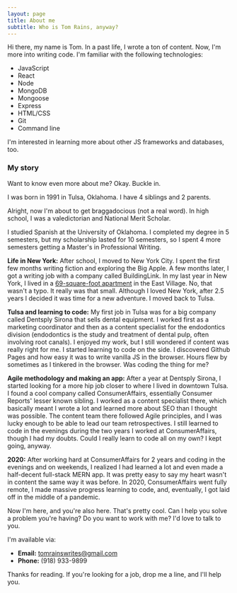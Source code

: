 ```yaml
---
layout: page
title: About me
subtitle: Who is Tom Rains, anyway?
---
```


Hi there, my name is Tom. In a past life, I wrote a ton of content. Now, I'm more into writing code. I'm familiar with the following technologies:

- JavaScript
- React
- Node
- MongoDB
- Mongoose
- Express
- HTML/CSS
- Git
- Command line

I'm interested in learning more about other JS frameworks and databases, too.

### My story

Want to know even more about me? Okay. Buckle in.

I was born in 1991 in Tulsa, Oklahoma. I have 4 siblings and 2 parents. 

Alright, now I'm about to get braggadocious (not a real word). In high school, I was a valedictorian and National Merit Scholar. 

I studied Spanish at the University of Oklahoma. I completed my degree in 5 semesters, but my scholarship lasted for 10 semesters, so I spent 4 more semesters getting a Master's in Professional Writing.

**Life in New York:** After school, I moved to New York City. I spent the first few months writing fiction and exploring the Big Apple. A few months later, I got a writing job with a company called BuildingLink. In my last year in New York, I lived in a [69-square-foot apartment](https://tomrains.me/2017/02/21/my-apartment-is-69-square-feet/) in the East Village. No, that wasn't a typo. It really was that small. Although I loved New York, after 2.5 years I decided it was time for a new adventure. I moved back to Tulsa.

**Tulsa and learning to code:** My first job in Tulsa was for a big company called Dentsply Sirona that sells dental equipment. I worked first as a marketing coordinator and then as a content specialist for the endodontics division (endodontics is the study and treatment of dental pulp, often involving root canals). I enjoyed my work, but I still wondered if content was really right for me. I started learning to code on the side. I discovered Github Pages and how easy it was to write vanilla JS in the browser. Hours flew by sometimes as I tinkered in the browser. Was coding the thing for me?

**Agile methodology and making an app:** After a year at Dentsply Sirona, I started looking for a more hip job closer to where I lived in downtown Tulsa. I found a cool company called ConsumerAffairs, essentially Consumer Reports' lesser known sibling. I worked as a content specialist there, which basically meant I wrote a lot and learned more about SEO than I thought was possible. The content team there followed Agile principles, and I was lucky enough to be able to lead our team retrospectives. I still learned to code in the evenings during the two years I worked at ConsumerAffairs, though I had my doubts. Could I really learn to code all on my own? I kept going, anyway.

**2020:** After working hard at ConsumerAffairs for 2 years and coding in the evenings and on weekends, I realized I had learned a lot and even made a half-decent full-stack MERN app. It was pretty easy to say my heart wasn't in content the same way it was before. In 2020, ConsumerAffairs went fully remote, I made massive progress learning to code, and, eventually, I got laid off in the middle of a pandemic.

Now I'm here, and you're also here. That's pretty cool. Can I help you solve a problem you're having? Do you want to work with me? I'd love to talk to you.

I'm available via:
- **Email:** tomrainswrites@gmail.com
- **Phone:** (918) 933-9899

Thanks for reading. If you're looking for a job, drop me a line, and I'll help you.
